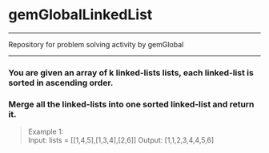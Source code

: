 # gemGlobalLinkedList

---

Repository for problem solving activity by gemGlobal

---

### You are given an array of k linked-lists lists, each linked-list is sorted in ascending order.

### Merge all the linked-lists into one sorted linked-list and return it.

> Example 1:  
> Input: lists = [[1,4,5],[1,3,4],[2,6]]
> Output: [1,1,2,3,4,4,5,6]
